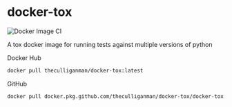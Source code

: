 # docker-tox
 
![Docker Image CI](https://github.com/TheCulliganMan/docker-tox/workflows/Docker%20Image%20CI/badge.svg)

A tox docker image for running tests against multiple versions of python

Docker Hub

```bash
docker pull theculliganman/docker-tox:latest
```

GitHub

```bash
docker pull docker.pkg.github.com/theculliganman/docker-tox/docker-tox:latest
```

